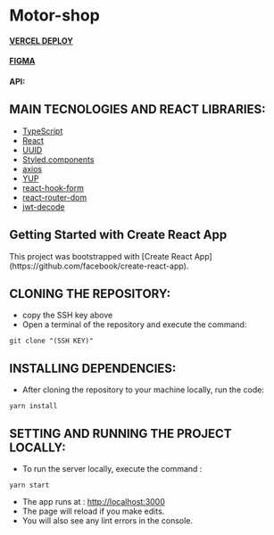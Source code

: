 
# Motor-shop



#### [VERCEL DEPLOY]()
#### [FIGMA](https://www.figma.com/file/gEUjTK4ozBPNbJnqI8qZPH/M6---E-Commerce?node-id=98%3A558&t=sT3EXyHtiUl3cs1L-1/)
#### API: 


## MAIN TECNOLOGIES AND REACT LIBRARIES:
- [TypeScript](https://www.typescriptlang.org/)
- [React](https://reactjs.org/docs/getting-started.html/)
- [UUID](https://www.npmjs.com/package/uuid/)
- [Styled.components](https://styled-components.com/)
- [axios](https://www.npmjs.com/package/axios/)
- [YUP](https://www.npmjs.com/package/yup/)
- [react-hook-form](https://react-hook-form.com/)
- [react-router-dom](https://www.npmjs.com/package/react-router-dom/)
- [jwt-decode](https://jwt.io/)

<h2> Getting Started with Create React App</h2>
This project was bootstrapped with [Create React App](https://github.com/facebook/create-react-app).

## CLONING THE REPOSITORY:
- copy the SSH key above
- Open a terminal of the repository and execute the command: 

```
git clone "(SSH KEY)"
```

## INSTALLING DEPENDENCIES:
- After cloning the repository to your machine locally, run the code:

```
yarn install
```

## SETTING AND RUNNING THE PROJECT LOCALLY:
- To run the server locally, execute the command :

```
yarn start
```
- The app runs at :
 [http://localhost:3000](http://localhost:3000)
- The page will reload if you make edits.
- You will also see any lint errors in the console.



